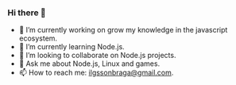 ### Hi there 👋


- 🔭 I’m currently working on grow my knowledge in the javascript ecosystem.
- 🌱 I’m currently learning Node.js.
- 👯 I’m looking to collaborate on Node.js projects.
- 💬 Ask me about Node.js, Linux and games.
- 📫 How to reach me: ilgssonbraga@gmail.com.
